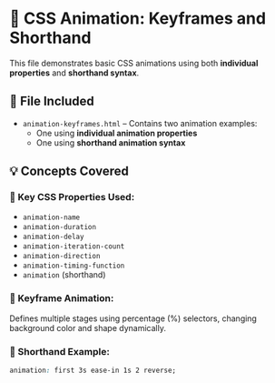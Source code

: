 # 🎨 CSS Animation: Keyframes and Shorthand

This file demonstrates basic CSS animations using both **individual properties** and **shorthand syntax**.

## 📄 File Included
- `animation-keyframes.html` – Contains two animation examples:
  - One using **individual animation properties**
  - One using **shorthand animation syntax**

## 💡 Concepts Covered

### 🔹 Key CSS Properties Used:
- `animation-name`
- `animation-duration`
- `animation-delay`
- `animation-iteration-count`
- `animation-direction`
- `animation-timing-function`
- `animation` (shorthand)

### 🔹 Keyframe Animation:
Defines multiple stages using percentage (%) selectors, changing background color and shape dynamically.

### 🔹 Shorthand Example:
```css
animation: first 3s ease-in 1s 2 reverse;
